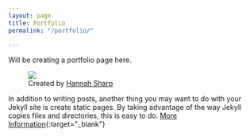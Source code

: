 ```yaml
---
layout: page
title: Portfolio
permalink: "/portfolio/"

---
```

Will be creating a portfolio page here.

<figure>
<img src="https://cdn.dribbble.com/users/1073937/screenshots/5036567/waterfall.png" />
<figcaption>Created by <a href="https://dribbble.com/HannahLizSharp" target="_blank_">Hannah Sharp</a></figcaption>
</figure>

In addition to writing posts, another thing you may want to do with your Jekyll site is create static pages. By taking advantage of the way Jekyll copies files and directories, this is easy to do. [More Information](https://jekyllrb.com/docs/pages/){:target="_blank"}